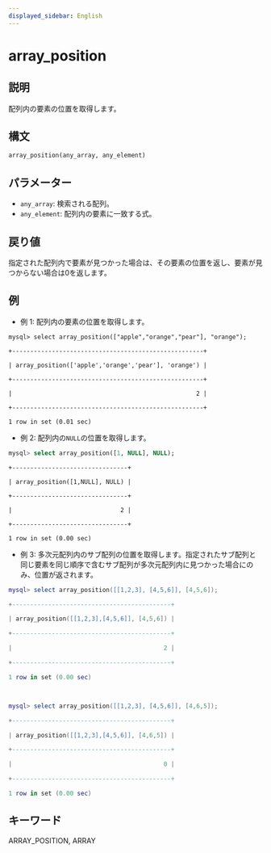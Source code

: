```yaml
---
displayed_sidebar: English
---
```


# array_position

## 説明

配列内の要素の位置を取得します。

## 構文

```Haskell
array_position(any_array, any_element)
```

## パラメーター

- `any_array`: 検索される配列。
- `any_element`: 配列内の要素に一致する式。

## 戻り値

指定された配列内で要素が見つかった場合は、その要素の位置を返し、要素が見つからない場合は0を返します。

## 例

- 例 1: 配列内の要素の位置を取得します。

```plaintext
mysql> select array_position(["apple","orange","pear"], "orange");

+-----------------------------------------------------+

| array_position(['apple','orange','pear'], 'orange') |

+-----------------------------------------------------+

|                                                   2 |

+-----------------------------------------------------+

1 row in set (0.01 sec)
```

- 例 2: 配列内の`NULL`の位置を取得します。

```sql
mysql> select array_position([1, NULL], NULL);
```

```plaintext
+--------------------------------+

| array_position([1,NULL], NULL) |

+--------------------------------+

|                              2 |

+--------------------------------+

1 row in set (0.00 sec)
```

- 例 3: 多次元配列内のサブ配列の位置を取得します。指定されたサブ配列と同じ要素を同じ順序で含むサブ配列が多次元配列内に見つかった場合にのみ、位置が返されます。

```Lua
mysql> select array_position([[1,2,3], [4,5,6]], [4,5,6]);

+--------------------------------------------+

| array_position([[1,2,3],[4,5,6]], [4,5,6]) |

+--------------------------------------------+

|                                          2 |

+--------------------------------------------+

1 row in set (0.00 sec)



mysql> select array_position([[1,2,3], [4,5,6]], [4,6,5]);

+--------------------------------------------+

| array_position([[1,2,3],[4,5,6]], [4,6,5]) |

+--------------------------------------------+

|                                          0 |

+--------------------------------------------+

1 row in set (0.00 sec)
```

## キーワード

ARRAY_POSITION, ARRAY

